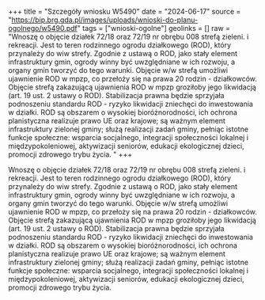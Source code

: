 +++
title = "Szczegóły wniosku W5490"
date = "2024-06-17"
source = "https://bip.brg.gda.pl/images/uploads/wnioski-do-planu-ogolnego/w5490.pdf"
tags = ["wnioski-ogolne"]
geolinks = []
raw = "Wnoszę o objęcie działek 72/18 oraz 72/19 nr obrębu 008 strefą zieleni. i rekreacji. Jest to teren rodzinnego ogrodu działkowego (ROD), który przynależy do wiw strefy. Zgodnie z ustawą o ROD, jako stały element infrastruktury gmin, ogrody winny być uwzględniane w ich rozwoju, a organy gmin tworzyć do tego warunki. Objęcie w/w strefą umożliwi ujawnienie ROD w mpzp, co przełoży się na prawa 20 rodzin - działkowców. Objęcie strefą zakazującą ujawnienia ROD w mpzp groziłoby jego likwidacją (art. 19 ust. 2 ustawy o ROD). Stabilizacja prawna będzie sprzyjała podnoszeniu standardu ROD - ryzyko likwidacji zniechęci do inwestowania w działki. ROD są obszarem o wysokiej bioróżnorodności, ich ochrona planistyczna realizuje prawo UE oraz krajowe; są ważnym element infrastruktury zielonej gminy; służą realizacji zadań gminy, pełniąc istotne funkcje społeczne: wsparcia socjalnego, integracji społeczności lokalnej i międzypokoleniowej, aktywizacji seniorów, edukacji ekologicznej dzieci, promocji zdrowego trybu życia. "
+++

Wnoszę o objęcie działek 72/18 oraz 72/19 nr obrębu 008 strefą zieleni. i rekreacji. Jest to
teren rodzinnego ogrodu działkowego (ROD), który przynależy do wiw strefy. Zgodnie z ustawą o ROD,
jako stały element infrastruktury gmin, ogrody winny być uwzględniane w ich rozwoju, a organy gmin
tworzyć do tego warunki. Objęcie w/w strefą umożliwi ujawnienie ROD w mpzp, co przełoży się na
prawa 20 rodzin - działkowców. Objęcie strefą zakazującą ujawnienia ROD w mpzp groziłoby jego
likwidacją (art. 19 ust. 2 ustawy o ROD). Stabilizacja prawna będzie sprzyjała podnoszeniu standardu
ROD - ryzyko likwidacji zniechęci do inwestowania w działki. ROD są obszarem o wysokiej
bioróżnorodności, ich ochrona planistyczna realizuje prawo UE oraz krajowe; są ważnym element
infrastruktury zielonej gminy; służą realizacji zadań gminy, pełniąc istotne funkcje społeczne: wsparcia
socjalnego, integracji społeczności lokalnej i międzypokoleniowej, aktywizacji seniorów, edukacji
ekologicznej dzieci, promocji zdrowego trybu życia.



